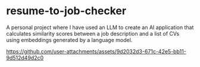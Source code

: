 # resume-to-job-checker
A personal project where I have used an LLM to create an AI application that calculates similarity scores between a job description and a list of CVs using embeddings generated by a language model.

https://github.com/user-attachments/assets/9d2032d3-671c-42e5-bb11-9d512d49d2c0

